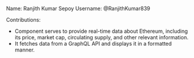 Name: Ranjith Kumar Sepoy
Username: @RanjithKumar839

Contributions:
* Component serves to provide real-time data about Ethereum, including its price, market cap, circulating supply, and other relevant information.
* It fetches data from a GraphQL API and displays it in a formatted manner.
